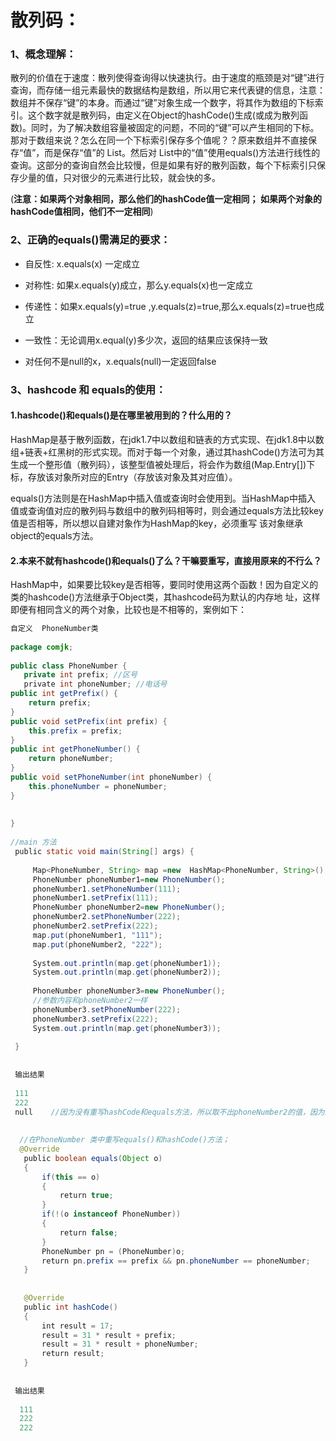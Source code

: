 # 散列码：

### 1、概念理解：

<p>  散列的价值在于速度：散列使得查询得以快速执行。由于速度的瓶颈是对“键”进行查询，而存储一组元素最快的数据结构是数组，所以用它来代表键的信息，注意：数组并不保存“键”的本身。而通过“键”对象生成一个数字，将其作为数组的下标索引。这个数字就是散列码，由定义在Object的hashCode()生成(或成为散列函数)。同时，为了解决数组容量被固定的问题，不同的“键”可以产生相同的下标。那对于数组来说？怎么在同一个下标索引保存多个值呢？？原来数组并不直接保存“值”，而是保存“值”的 List。然后对 List中的“值”使用equals()方法进行线性的查询。这部分的查询自然会比较慢，但是如果有好的散列函数，每个下标索引只保存少量的值，只对很少的元素进行比较，就会快的多。

(**注意：如果两个对象相同，那么他们的hashCode值一定相同； 如果两个对象的hashCode值相同，他们不一定相同**)


### 2、正确的equals()需满足的要求：

 - 自反性: x.equals(x) 一定成立

 - 对称性: 如果x.equals(y)成立，那么y.equals(x)也一定成立
  
 - 传递性：如果x.equals(y)=true ,y.equals(z)=true,那么x.equals(z)=true也成立 

 - 一致性：无论调用x.equal(y)多少次，返回的结果应该保持一致

 - 对任何不是null的x，x.equals(null)一定返回false

### 3、hashcode 和 equals的使用：

#### **1.hashcode()和equals()是在哪里被用到的？什么用的？**

HashMap是基于散列函数，在jdk1.7中以数组和链表的方式实现、在jdk1.8中以数组+链表+红黑树的形式实现。而对于每一个对象，通过其hashCode()方法可为其生成一个整形值（散列码），该整型值被处理后，将会作为数组(Map.Entry[])下标，存放该对象所对应的Entry（存放该对象及其对应值）。

equals()方法则是在HashMap中插入值或查询时会使用到。当HashMap中插入 值或查询值对应的散列码与数组中的散列码相等时，则会通过equals方法比较key值是否相等，所以想以自建对象作为HashMap的key，必须重写 该对象继承object的equals方法。

####  **2.本来不就有hashcode()和equals()了么？干嘛要重写，直接用原来的不行么？**

   HashMap中，如果要比较key是否相等，要同时使用这两个函数！因为自定义的类的hashcode()方法继承于Object类，其hashcode码为默认的内存地 址，这样即便有相同含义的两个对象，比较也是不相等的，案例如下：

```java
自定义  PhoneNumber类
 
package comjk;
 
public class PhoneNumber {
   private int prefix; //区号
   private int phoneNumber; //电话号
public int getPrefix() {
    return prefix;
}
public void setPrefix(int prefix) {
    this.prefix = prefix;
}
public int getPhoneNumber() {
    return phoneNumber;
}
public void setPhoneNumber(int phoneNumber) {
    this.phoneNumber = phoneNumber;
}
   
   
}
 
//main 方法
 public static void main(String[] args) {
 
     Map<PhoneNumber, String> map =new  HashMap<PhoneNumber, String>();
     PhoneNumber phoneNumber1=new PhoneNumber();
     phoneNumber1.setPhoneNumber(111);
     phoneNumber1.setPrefix(111);
     PhoneNumber phoneNumber2=new PhoneNumber();
     phoneNumber2.setPhoneNumber(222);
     phoneNumber2.setPrefix(222);
     map.put(phoneNumber1, "111");
     map.put(phoneNumber2, "222");
 
     System.out.println(map.get(phoneNumber1));
     System.out.println(map.get(phoneNumber2));
 
     PhoneNumber phoneNumber3=new PhoneNumber();
     //参数内容和phoneNumber2一样
     phoneNumber3.setPhoneNumber(222);
     phoneNumber3.setPrefix(222);
     System.out.println(map.get(phoneNumber3));
   
 }
 
 
 输出结果
 
 111
 222
 null    //因为没有重写hashCode和equals方法，所以取不出phoneNumber2的值，因为这里phonenumber2和phonenumber3地址不同。
 
 
  //在PhoneNumber 类中重写equals()和hashCode()方法；
  @Override
   public boolean equals(Object o)
   {
       if(this == o)
       {
           return true;
       }
       if(!(o instanceof PhoneNumber))
       {
           return false;
       }
       PhoneNumber pn = (PhoneNumber)o;
       return pn.prefix == prefix && pn.phoneNumber == phoneNumber;
   }
 
 
   @Override
   public int hashCode()
   {
       int result = 17;
       result = 31 * result + prefix;
       result = 31 * result + phoneNumber;
       return result;
   }
 
 
 输出结果
 
  111
  222
  222
```

